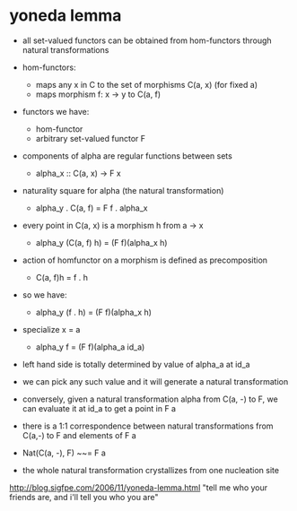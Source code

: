 # yoneda lemma

- all set-valued functors can be obtained from hom-functors through natural transformations
- hom-functors:
	-  maps any x in C to the set of morphisms C(a, x) (for fixed a)
	-  maps morphism f: x -> y to C(a, f)


- functors we have:
	- hom-functor
	- arbitrary set-valued functor F

- components of alpha are regular functions between sets
	- alpha_x :: C(a, x) -> F x

- naturality square for alpha (the natural transformation)
	- alpha_y . C(a, f) = F f . alpha_x 
- every point in C(a, x) is a morphism h from a -> x
	- alpha_y (C(a, f) h) = (F f)(alpha_x h)
	
- action of homfunctor on a morphism is defined as precomposition
	- C(a, f)h = f . h

- so we have:
	- alpha_y (f . h) = (F f)(alpha_x h)

- specialize x = a
	- alpha_y f = (F f)(alpha_a id_a)

- left hand side is totally determined by value of alpha_a at id_a
- we can pick any such value and it will generate a natural transformation
- conversely, given a natural transformation alpha from C(a, -) to F,
  we can evaluate it at id_a to get a point in F a
- there is a 1:1 correspondence between natural transformations from C(a,-) to F and elements of F a
- Nat(C(a, -), F) ~~= F a

- the whole natural transformation crystallizes from one nucleation site

http://blog.sigfpe.com/2006/11/yoneda-lemma.html
"tell me who your friends are, and i'll tell you who you are"
